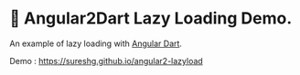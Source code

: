 # 🐴 Angular2Dart Lazy Loading Demo.

An example of lazy loading with [Angular Dart](https://webdev.dartlang.org/).

Demo : https://sureshg.github.io/angular2-lazyload